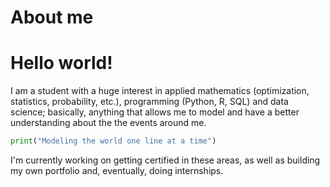 # **About me** 

# Hello world!

I am a student with a huge interest in applied mathematics (optimization, statistics, probability, etc.), programming (Python, R, SQL) and data science; basically, anything that allows me to model and have a better understanding about the the events around me. 

``` python
print("Modeling the world one line at a time")
```

I'm currently working on getting certified in these areas, as well as building my own portfolio and, eventually, doing internships.